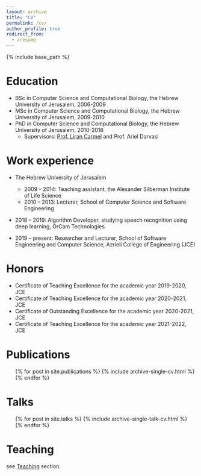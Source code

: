 ```yaml
---
layout: archive
title: "CV"
permalink: /cv/
author_profile: true
redirect_from:
  - /resume
---
```


<!-- <iframe src="/files/pdf/Williams CV.pdf" width="100%" height="500" frameborder="no" border="0" marginwidth="0" marginheight="0"></iframe>

You can download a PDF copy of my CV [here](/files/pdf/Williams CV.pdf).

-->
{% include base_path %}

Education
======
* BSc in Computer Science and Computational Biology, the Hebrew University of Jerusalem, 2006-2009
* MSc in Computer Science and Computational Biology, the Hebrew University of Jerusalem, 2009-2010
* PhD in Computer Science and Computational Biology, the Hebrew University of Jerusalem, 2010-2018
  * Supervisors: [Prof. Liran Carmel](http://carmelab.huji.ac.il/) and Prof. Ariel Darvasi

Work experience
======
* The Hebrew University of Jerusalem
  *	2009 – 2014: Teaching assistant, the Alexander Silberman Institute of Life Science
  *	2010 – 2013: Lecturer, School of Computer Science and Software Engineering

*	2018 – 2019: Algorithm Developer, studying speech recognition using deep learning, OrCam Technologies
*	2019 – present: Researcher and Lecturer, School of Software Engineering and Computer Science, Azrieli College of Engineering (JCE)

Honors
======
* Certificate of Teaching Excellence for the academic year 2019-2020, JCE
* Certificate of Teaching Excellence for the academic year 2020-2021, JCE
* Certificate of Outstanding Excellence for the academic year 2020-2021, JCE
* Certificate of Teaching Excellence for the academic year 2021-2022, JCE 

Publications
======
  <ul>{% for post in site.publications %}
    {% include archive-single-cv.html %}
  {% endfor %}</ul>
  
Talks
======
  <ul>{% for post in site.talks %}
    {% include archive-single-talk-cv.html %}
  {% endfor %}</ul>
  
Teaching
======
see [Teaching](https://cohenoa-lab.github.io/teaching/) section.

  

